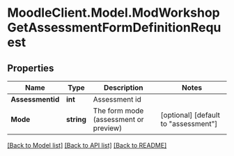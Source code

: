 # MoodleClient.Model.ModWorkshopGetAssessmentFormDefinitionRequest

## Properties

Name | Type | Description | Notes
------------ | ------------- | ------------- | -------------
**Assessmentid** | **int** | Assessment id | 
**Mode** | **string** | The form mode (assessment or preview) | [optional] [default to "assessment"]

[[Back to Model list]](../README.md#documentation-for-models) [[Back to API list]](../README.md#documentation-for-api-endpoints) [[Back to README]](../README.md)

